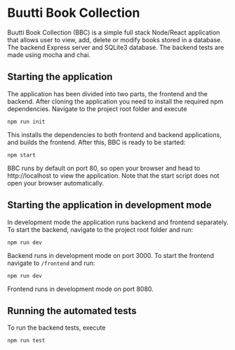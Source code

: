 # Buutti Book Collection

Buutti Book Collection (BBC) is a simple full stack Node/React application that allows user to view, add, delete or modify books stored in a database. The backend Express server and SQLite3 database. The backend tests are made using mocha and chai. 

## Starting the application

The application has been divided into two parts, the frontend and the backend. After cloning the application you need to install the required npm dependencies. Navigate to the project root folder and execute
```
npm run init
```
This installs the dependencies to both frontend and backend applications, and builds the frontend. After this, BBC is ready to be started:
```
npm start
```
BBC runs by default on port 80, so open your browser and head to http://localhost to view the application. Note that the start script does not open your browser automatically.

## Starting the application in development mode

In development mode the application runs backend and frontend separately. To start the backend, navigate to the project root folder and run:
```
npm run dev
```
Backend runs in development mode on port 3000. To start the frontend navigate to ```/frontend``` and run:
```
npm run dev
```
Frontend runs in development mode on port 8080.

## Running the automated tests

To run the backend tests, execute
```
npm run test
```





